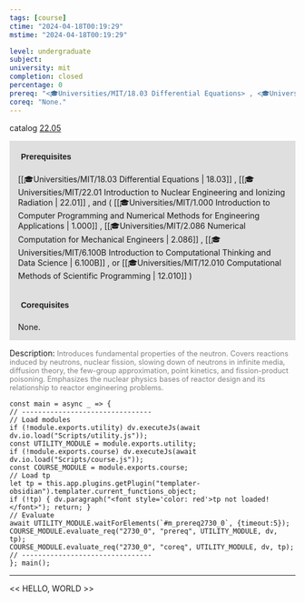 ```yaml
---
tags: [course]
ctime: "2024-04-18T00:19:29"
mstime: "2024-04-18T00:19:29"

level: undergraduate
subject: 
university: mit
completion: closed
percentage: 0
prereq: "<🎓Universities/MIT/18.03 Differential Equations> , <🎓Universities/MIT/22.01 Introduction to Nuclear Engineering and Ionizing Radiation> , and ( <🎓Universities/MIT/1.000 Introduction to Computer Programming and Numerical Methods for Engineering Applications> , <🎓Universities/MIT/2.086 Numerical Computation for Mechanical Engineers> , <🎓Universities/MIT/6.100B Introduction to Computational Thinking and Data Science> , or <🎓Universities/MIT/12.010 Computational Methods of Scientific Programming> )"
coreq: "None."
---
```


catalog [22.05](http://student.mit.edu/catalog/m22a.html#22.05)

<span style="display: block; padding: 15px; background-color: rgb(100, 100, 100, 0.2);"><font id="m_prereq2730_0" style="display: block; font-family: Arial, sans-serif; font-weight: bold; padding: 5px">Prerequisites</font><br><span id="prereq2730_0">[[🎓Universities/MIT/18.03 Differential Equations | 18.03]] , [[🎓Universities/MIT/22.01 Introduction to Nuclear Engineering and Ionizing Radiation | 22.01]] , and ( [[🎓Universities/MIT/1.000 Introduction to Computer Programming and Numerical Methods for Engineering Applications | 1.000]] , [[🎓Universities/MIT/2.086 Numerical Computation for Mechanical Engineers | 2.086]] , [[🎓Universities/MIT/6.100B Introduction to Computational Thinking and Data Science | 6.100B]] , or [[🎓Universities/MIT/12.010 Computational Methods of Scientific Programming | 12.010]] )</span></span>
<span style="display: block; padding: 15px; background-color: rgb(100, 100, 100, 0.2);"><font id="m_coreq2730_0" style="display: block; font-family: Arial, sans-serif; font-weight: bold; padding: 5px">Corequisites</font><br><span id="coreq2730_0">None.</span></span>

<font style="">Description:</font>
<font style="color: grey; font-size: 0.8rem;">Introduces fundamental properties of the neutron. Covers reactions induced by neutrons, nuclear fission, slowing down of neutrons in infinite media, diffusion theory, the few-group approximation, point kinetics, and fission-product poisoning. Emphasizes the nuclear physics bases of reactor design and its relationship to reactor engineering problems.</font>

```dataviewjs
const main = async _ => {
// --------------------------------
// Load modules
if (!module.exports.utility) dv.executeJs(await dv.io.load("Scripts/utility.js"));
const UTILITY_MODULE = module.exports.utility;
if (!module.exports.course) dv.executeJs(await dv.io.load("Scripts/course.js"));
const COURSE_MODULE = module.exports.course;
// Load tp
let tp = this.app.plugins.getPlugin("templater-obsidian").templater.current_functions_object;
if (!tp) { dv.paragraph("<font style='color: red'>tp not loaded!</font>"); return; }
// Evaluate
await UTILITY_MODULE.waitForElements(`#m_prereq2730_0`, {timeout:5});
COURSE_MODULE.evaluate_req("2730_0", "prereq", UTILITY_MODULE, dv, tp);
COURSE_MODULE.evaluate_req("2730_0", "coreq", UTILITY_MODULE, dv, tp);
// --------------------------------
}; main();
```

---

<< HELLO, WORLD >>
